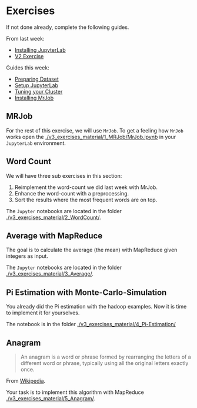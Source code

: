 # Exercises

If not done already, complete the following guides.

From last week:

- [Installing JupyterLab](../V2/install_jupyterlab.md)
- [V2 Exercise](../V2/v2_exercises.md)

Guides this week:

- [Preparing Dataset](./preparing_dataset.md)
- [Setup JupyterLab](./jupyter_lab.md)
- [Tuning your Cluster](./tuning_yarn.md)
- [Installing MrJob](./install_mrjob.md)

## MRJob

For the rest of this exercise, we will use `MrJob`. To get a feeling how `MrJob` works open the [./v3_exercises_material/1_MRJob/MrJob.ipynb](./v3_exercises_material/1_MRJob/MrJob.ipynb) in your `JupyterLab` environment.

## Word Count

We will have three sub exercises in this section:

1. Reimplement the word-count we did last week with MrJob.
2. Enhance the word-count with a preprocessing.
3. Sort the results where the most frequent words are on top.

The `Jupyter` notebooks are located in the folder [./v3_exercises_material/2_WordCount/](./v3_exercises_material/2_WordCount/).

## Average with MapReduce

The goal is to calculate the average (the mean) with MapReduce given integers as input.

The `Jupyter` notebooks are located in the folder [./v3_exercises_material/3_Average/](./v3_exercises_material/3_Average/).

## Pi Estimation with Monte-Carlo-Simulation

You already did the Pi estimation with the hadoop examples. Now it is time to implement it for yourselves.

The notebook is in the folder [./v3_exercises_material/4_Pi-Estimation/](./v3_exercises_material/4_Pi-Estimation/)

## Anagram

> An anagram is a word or phrase formed by rearranging the letters of a different word or phrase, typically using all the original letters exactly once.

From [Wikipedia](https://en.wikipedia.org/wiki/Anagram).

Your task is to implement this algorithm with MapReduce [./v3_exercises_material/5_Anagram/](./v3_exercises_material/5_Anagram/).